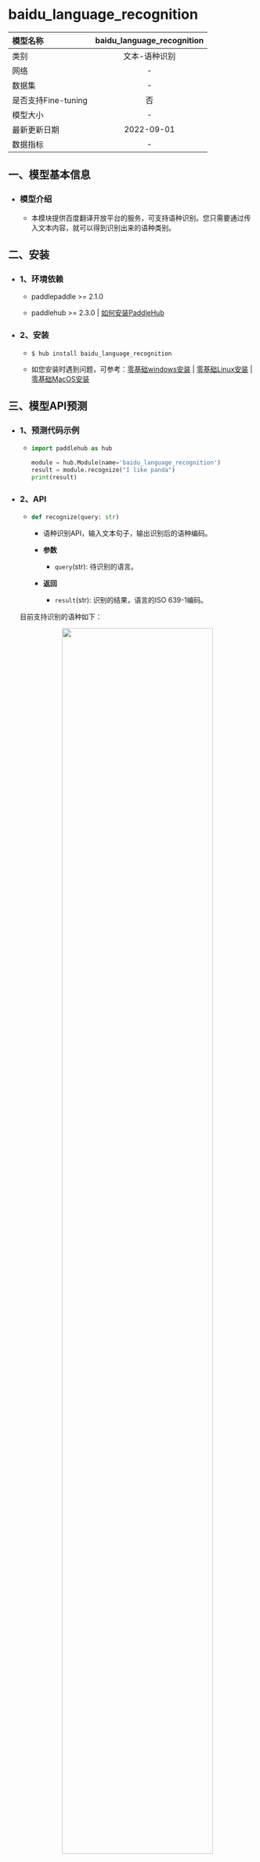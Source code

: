 # baidu_language_recognition
|模型名称|baidu_language_recognition|
| :--- | :---: |
|类别|文本-语种识别|
|网络|-|
|数据集|-|
|是否支持Fine-tuning|否|
|模型大小|-|
|最新更新日期|2022-09-01|
|数据指标|-|

## 一、模型基本信息

- ### 模型介绍

  - 本模块提供百度翻译开放平台的服务，可支持语种识别。您只需要通过传入文本内容，就可以得到识别出来的语种类别。

## 二、安装

- ### 1、环境依赖  

  - paddlepaddle >= 2.1.0

  - paddlehub >= 2.3.0    | [如何安装PaddleHub](../../../../docs/docs_ch/get_start/installation.rst)

- ### 2、安装

  - ```shell
    $ hub install baidu_language_recognition
    ```
  - 如您安装时遇到问题，可参考：[零基础windows安装](../../../../docs/docs_ch/get_start/windows_quickstart.md)
 | [零基础Linux安装](../../../../docs/docs_ch/get_start/linux_quickstart.md) | [零基础MacOS安装](../../../../docs/docs_ch/get_start/mac_quickstart.md)

## 三、模型API预测

- ### 1、预测代码示例

  - ```python
    import paddlehub as hub

    module = hub.Module(name='baidu_language_recognition')
    result = module.recognize("I like panda")
    print(result)
    ```

- ### 2、API

  - ```python
    def recognize(query: str)
    ```

    - 语种识别API，输入文本句子，输出识别后的语种编码。

    - **参数**

      - `query`(str): 待识别的语言。

    - **返回**

      - `result`(str): 识别的结果，语言的ISO 639-1编码。

  目前支持识别的语种如下：
    <p align="center">
    <img src="https://user-images.githubusercontent.com/22424850/188105543-21610399-23de-471b-ab60-82c3e95660a6.png"  width = "80%" hspace='10'/>

## 四、服务部署

- 通过启动PaddleHub Serving，可以加载模型部署在线语种识别服务。

- ### 第一步：启动PaddleHub Serving

  - 运行启动命令：

  - ```shell
    $ hub serving start -m baidu_language_recognition
    ```

  - 通过以上命令可完成一个语种识别API的部署，默认端口号为8866。


- ## 第二步：发送预测请求

  - 配置好服务端，以下数行代码即可实现发送预测请求，获取预测结果

  - ```python
    import requests
    import json

    text = "I like panda"
    data = {"query": text}
    # 发送post请求，content-type类型应指定json方式，url中的ip地址需改为对应机器的ip
    url = "http://127.0.0.1:8866/predict/baidu_language_recognition"
    # 指定post请求的headers为application/json方式
    headers = {"Content-Type": "application/json"}

    r = requests.post(url=url, headers=headers, data=json.dumps(data))
    print(r.json())
    ```

  - 关于PaddleHub Serving更多信息参考：[服务部署](../../../../docs/docs_ch/tutorial/serving.md)

## 五、更新历史

* 1.0.0

  初始发布

  - ```shell
    $ hub install baidu_language_recognition==1.0.0
    ```
